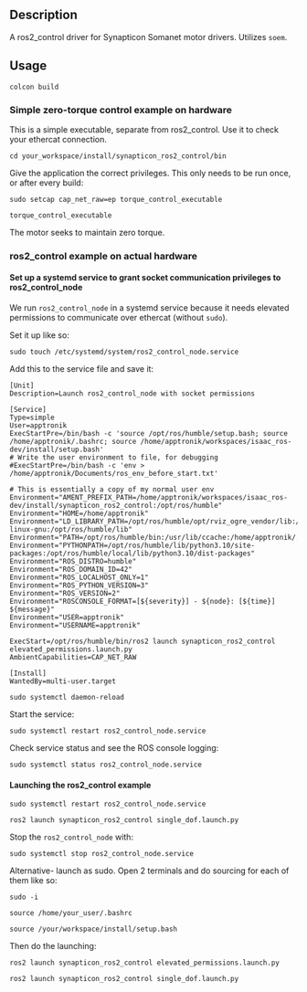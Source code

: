 ## Description ##

A ros2_control driver for Synapticon Somanet motor drivers. Utilizes `soem`.

## Usage ##

`colcon build`

### Simple zero-torque control example on hardware ###

This is a simple executable, separate from ros2_control. Use it to check your ethercat connection.

`cd your_workspace/install/synapticon_ros2_control/bin`

Give the application the correct privileges. This only needs to be run once, or after every build:

`sudo setcap cap_net_raw=ep torque_control_executable`

`torque_control_executable`

The motor seeks to maintain zero torque.

### ros2_control example on actual hardware ###

#### Set up a systemd service to grant socket communication privileges to ros2_control_node ####

We run `ros2_control_node` in a systemd service because it needs elevated permissions to communicate over ethercat (without `sudo`).

Set it up like so:

`sudo touch /etc/systemd/system/ros2_control_node.service`

Add this to the service file and save it:

```
[Unit]
Description=Launch ros2_control_node with socket permissions

[Service]
Type=simple
User=apptronik
ExecStartPre=/bin/bash -c 'source /opt/ros/humble/setup.bash; source /home/apptronik/.bashrc; source /home/apptronik/workspaces/isaac_ros-dev/install/setup.bash'
# Write the user environment to file, for debugging
#ExecStartPre=/bin/bash -c 'env > /home/apptronik/Documents/ros_env_before_start.txt'

# This is essentially a copy of my normal user env
Environment="AMENT_PREFIX_PATH=/home/apptronik/workspaces/isaac_ros-dev/install/synapticon_ros2_control:/opt/ros/humble"
Environment="HOME=/home/apptronik"
Environment="LD_LIBRARY_PATH=/opt/ros/humble/opt/rviz_ogre_vendor/lib:/opt/ros/humble/lib/x86_64-linux-gnu:/opt/ros/humble/lib"
Environment="PATH=/opt/ros/humble/bin:/usr/lib/ccache:/home/apptronik/.local/bin:/usr/local/sbin:/usr/local/bin:/usr/sbin:/usr/bin:/sbin:/bin:/usr/games:/usr/local/games:/snap/bin:/snap/bin"
Environment="PYTHONPATH=/opt/ros/humble/lib/python3.10/site-packages:/opt/ros/humble/local/lib/python3.10/dist-packages"
Environment="ROS_DISTRO=humble"
Environment="ROS_DOMAIN_ID=42"
Environment="ROS_LOCALHOST_ONLY=1"
Environment="ROS_PYTHON_VERSION=3"
Environment="ROS_VERSION=2"
Environment="ROSCONSOLE_FORMAT=[${severity}] - ${node}: [${time}] ${message}"
Environment="USER=apptronik"
Environment="USERNAME=apptronik"

ExecStart=/opt/ros/humble/bin/ros2 launch synapticon_ros2_control elevated_permissions.launch.py
AmbientCapabilities=CAP_NET_RAW

[Install]
WantedBy=multi-user.target
```

`sudo systemctl daemon-reload`

Start the service:

`sudo systemctl restart ros2_control_node.service`

Check service status and see the ROS console logging:

`sudo systemctl status ros2_control_node.service`

#### Launching the ros2_control example ####

`sudo systemctl restart ros2_control_node.service`

`ros2 launch synapticon_ros2_control single_dof.launch.py`

Stop the `ros2_control_node` with:

`sudo systemctl stop ros2_control_node.service`

Alternative- launch as sudo. Open 2 terminals and do sourcing for each of them like so:

`sudo -i`

`source /home/your_user/.bashrc`

`source /your/workspace/install/setup.bash`

Then do the launching:

`ros2 launch synapticon_ros2_control elevated_permissions.launch.py`

`ros2 launch synapticon_ros2_control single_dof.launch.py`
